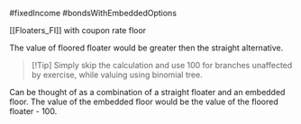 #fixedIncome #bondsWithEmbeddedOptions 

[[Floaters_FI]] with coupon rate floor 

The value of floored floater would be greater then the straight alternative. 

>[!Tip] Simply skip the calculation and use 100 for branches unaffected by exercise, while valuing using binomial tree. 

Can be thought of as a combination of a straight floater and an embedded floor. 
The value of the embedded floor would be the value of the floored floater - 100. 